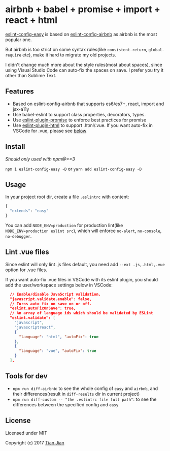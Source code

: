 airbnb + babel + promise + import + react + html
=================================

[eslint-config-easy](https://github.com/kiliwalk/eslint-config-easy) is based on [eslint-config-airbnb](https://github.com/airbnb/javascript/tree/master/packages/eslint-config-airbnb) as airbnb is the most popular one.

But airbnb is too strict on some syntax rules(like `consistent-return`, `global-require` etc), make it hard to migrate my old projects.

I didn't change much more about the style rules(most about spaces), since using Visual Studio Code can auto-fix the spaces on save. I prefer you try it other than Sublime Text.  

## Features
* Based on eslint-config-airbnb that supports es6/es7+, react, import and jsx-a11y
* Use babel-eslint to support class properties, decorators, types.
* Use [eslint-plugin-promise](https://github.com/xjamundx/eslint-plugin-promise) to enforce best practices for promise
* Use [eslint-plugin-html](https://github.com/BenoitZugmeyer/eslint-plugin-html) to support .html/.vue. If you want auto-fix in VSCode for .vue, please see [below](#lint-vue-files)

## Install
*Should only used with npm@>=3*

`npm i eslint-config-easy -D` or `yarn add eslint-config-easy -D`

## Usage
In your project root dir, create a file `.eslintrc` with content:  
```js
{
  "extends": "easy"
}
```

You can add `NODE_ENV=production` for production lint(like `NODE_ENV=production eslint src`), which will enforce `no-alert`, `no-console`, `no-debugger`.

## Lint .vue files
Since eslint will only lint .js files default, you need add `--ext .js,.html,.vue` option for .vue files.

If you want auto-fix .vue files in VSCode with its eslint plugin, you should add the user/workspace settings below in VSCode:
```json
  // Enable/disable JavaScript validation.
  "javascript.validate.enable": false,
  // Turns auto fix on save on or off.
  "eslint.autoFixOnSave": true,
  // An array of language ids which should be validated by ESLint
  "eslint.validate": [
    "javascript",
    "javascriptreact",
    { 
      "language": "html", "autoFix": true
    },
    { 
      "language": "vue", "autoFix": true
    }
  ],
```

## Tools for dev
* `npm run diff-airbnb`: to see the whole config of `easy` and `airbnb`, and their differences(result in `diff-results` dir in current project)
* `npm run diff-custom -- "the .eslintrc file full path"`: to see the differences between the specified config and `easy`

## License
Licensed under MIT

Copyright (c) 2017 [Tian Jian](https://github.com/tianjianchn)